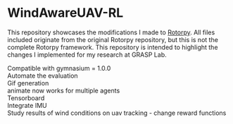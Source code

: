 # WindAwareUAV-RL
This repository showcases the modifications I made to [Rotorpy](https://github.com/spencerfolk/rotorpy). All files included originate from the original Rotorpy repository, but this is not the complete Rotorpy framework. This repository is intended to highlight the changes I implemented for my research at GRASP Lab.


Compatible with gymnasium = 1.0.0 <br>
Automate the evaluation <br>
Gif generation <br>
animate now works for multiple agents <br>
Tensorboard <br>
Integrate IMU <br>
Study results of wind conditions on uav tracking - change reward functions <br>

